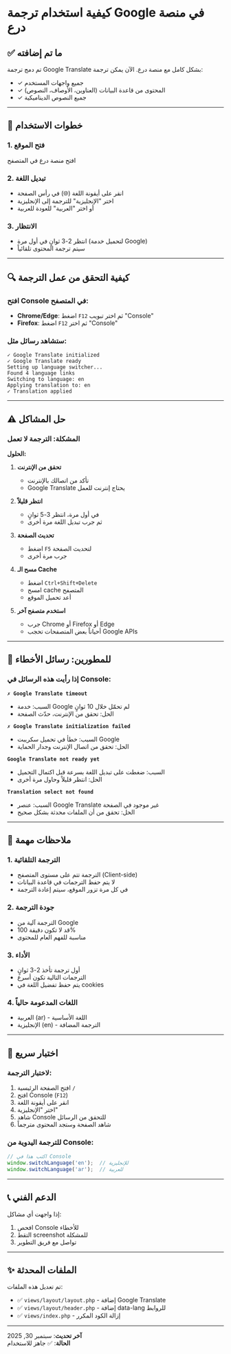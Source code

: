 # كيفية استخدام ترجمة Google في منصة درع

## ✅ ما تم إضافته

تم دمج ترجمة Google Translate بشكل كامل مع منصة درع. الآن يمكن ترجمة:
- ✓ جميع واجهات المستخدم
- ✓ المحتوى من قاعدة البيانات (العناوين، الأوصاف، النصوص)
- ✓ جميع النصوص الديناميكية

---

## 📖 خطوات الاستخدام

### 1. فتح الموقع
افتح منصة درع في المتصفح

### 2. تبديل اللغة
- انقر على أيقونة اللغة (🌐) في رأس الصفحة
- اختر "الإنجليزية" للترجمة إلى الإنجليزية
- أو اختر "العربية" للعودة للعربية

### 3. الانتظار
- انتظر 2-3 ثوانٍ في أول مرة (لتحميل خدمة Google)
- سيتم ترجمة المحتوى تلقائياً

---

## 🔍 كيفية التحقق من عمل الترجمة

### افتح Console في المتصفح:
- **Chrome/Edge**: اضغط `F12` ثم اختر تبويب "Console"
- **Firefox**: اضغط `F12` ثم اختر "Console"

### ستشاهد رسائل مثل:
```
✓ Google Translate initialized
✓ Google Translate ready
Setting up language switcher...
Found 4 language links
Switching to language: en
Applying translation to: en
✓ Translation applied
```

---

## ⚠️ حل المشاكل

### المشكلة: الترجمة لا تعمل

**الحلول:**

1. **تحقق من الإنترنت**
   - تأكد من اتصالك بالإنترنت
   - Google Translate يحتاج إنترنت للعمل

2. **انتظر قليلاً**
   - في أول مرة، انتظر 3-5 ثوانٍ
   - ثم جرب تبديل اللغة مرة أخرى

3. **تحديث الصفحة**
   - اضغط `F5` لتحديث الصفحة
   - جرب مرة أخرى

4. **مسح الـ Cache**
   - اضغط `Ctrl+Shift+Delete`
   - امسح cache المتصفح
   - أعد تحميل الموقع

5. **استخدم متصفح آخر**
   - جرب Chrome أو Firefox أو Edge
   - أحياناً بعض المتصفحات تحجب Google APIs

---

## 🔧 للمطورين: رسائل الأخطاء

### إذا رأيت هذه الرسائل في Console:

**`✗ Google Translate timeout`**
- السبب: خدمة Google لم تحمّل خلال 10 ثوانٍ
- الحل: تحقق من الإنترنت، حدّث الصفحة

**`✗ Google Translate initialization failed`**
- السبب: خطأ في تحميل سكريبت Google
- الحل: تحقق من اتصال الإنترنت وجدار الحماية

**`Google Translate not ready yet`**
- السبب: ضغطت على تبديل اللغة بسرعة قبل اكتمال التحميل
- الحل: انتظر قليلاً وحاول مرة أخرى

**`Translation select not found`**
- السبب: عنصر Google Translate غير موجود في الصفحة
- الحل: تحقق من أن الملفات محدثة بشكل صحيح

---

## 📝 ملاحظات مهمة

### 1. الترجمة التلقائية
- الترجمة تتم على مستوى المتصفح (Client-side)
- لا يتم حفظ الترجمات في قاعدة البيانات
- في كل مرة تزور الموقع، سيتم إعادة الترجمة

### 2. جودة الترجمة
- الترجمة آلية من Google
- قد لا تكون دقيقة 100%
- مناسبة للفهم العام للمحتوى

### 3. الأداء
- أول ترجمة تأخذ 2-3 ثوانٍ
- الترجمات التالية تكون أسرع
- يتم حفظ تفضيل اللغة في cookies

### 4. اللغات المدعومة حالياً
- العربية (ar) - اللغة الأساسية
- الإنجليزية (en) - الترجمة المضافة

---

## 🎯 اختبار سريع

### لاختبار الترجمة:

1. افتح الصفحة الرئيسية `/`
2. افتح Console (`F12`)
3. انقر على أيقونة اللغة
4. اختر "الإنجليزية"
5. شاهد Console للتحقق من الرسائل
6. شاهد الصفحة وستجد المحتوى مترجماً

### للترجمة اليدوية من Console:
```javascript
// اكتب هذا في Console
window.switchLanguage('en');  // للإنجليزية
window.switchLanguage('ar');  // للعربية
```

---

## 📞 الدعم الفني

إذا واجهت أي مشاكل:
1. افحص Console للأخطاء
2. التقط screenshot للمشكلة
3. تواصل مع فريق التطوير

---

## ✨ الملفات المحدثة

تم تعديل هذه الملفات:
- ✅ `views/layout/layout.php` - إضافة Google Translate
- ✅ `views/layout/header.php` - إضافة data-lang للروابط
- ✅ `views/index.php` - إزالة الكود المكرر

---

**آخر تحديث**: سبتمبر 30, 2025  
**الحالة**: ✅ جاهز للاستخدام

